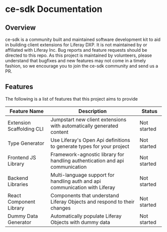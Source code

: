 # ce-sdk Documentation

## Overview

ce-sdk is a community built and maintained software development kit to aid in building client extensions for Liferay DXP.
It is not maintained by or affiliated with Liferay Inc. Bug reports and feature requests should be directed to this
repo. As this project is maintained by volunteers, please understand that bugfixes and new features may not come
in a timely fashion, so we encourage you to join the ce-sdk community and send us a PR.

## Features

The following is a list of features that this project aims to provide

| Feature Name              | Description                                                                  | Status      |
|---------------------------|------------------------------------------------------------------------------|-------------|
| Extension Scaffolding CLI | Jumpstart new client extensions with automatically generated content         | Not started |
| Type Generator            | Use Liferay's Open Api definitions to generate types for your project        | Not started |
| Frontend JS Library       | Framework-agnostic library for handling authentication and api communication | Not started |
| Backend Libraries         | Multi-language support for handling auth and api communication with Liferay  | Not started |
| React Component Library   | Components that understand Liferay Objects and respond to their changes      | Not started |
| Dummy Data Generator      | Automatically populate Liferay Objects with dummy data                       | Not started |
